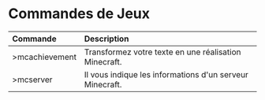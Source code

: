# Commandes de Jeux

| Commande | Description |
| :--- | :--- |
| &gt;mcachievement | Transformez votre texte en une réalisation Minecraft. |
| &gt;mcserver | Il vous indique les informations d'un serveur Minecraft. |

